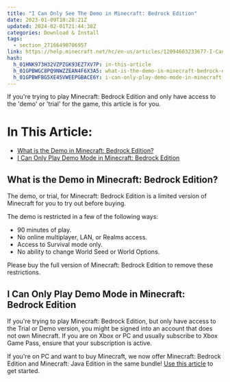 ```yaml
---
title: "I Can Only See The Demo in Minecraft: Bedrock Edition"
date: 2023-01-09T18:28:21Z
updated: 2024-02-01T21:44:38Z
categories: Download & Install
tags:
  - section_27166490706957
link: https://help.minecraft.net/hc/en-us/articles/12094603233677-I-Can-Only-See-The-Demo-in-Minecraft-Bedrock-Edition
hash:
  h_01HNK973H32VZPZGK93EZ7XV7P: in-this-article
  h_01GPBWGC8PQ9NWZZEAN4F6X3A5: what-is-the-demo-in-minecraft-bedrock-edition
  h_01GPBWFBG5XE45VWEEPGBACE6Y: i-can-only-play-demo-mode-in-minecraft-bedrock-edition
---
```


If you're trying to play Minecraft: Bedrock Edition and only have access to the 'demo' or 'trial' for the game, this article is for you.

# In This Article:

- [What is the Demo in Minecraft: Bedrock Edition?](#what-is-the-demo-in-minecraft-bedrock-edition)
- [I Can Only Play Demo Mode in Minecraft: Bedrock Edition](#i-can-only-play-demo-mode-in-minecraft-bedrock-edition)

## What is the Demo in Minecraft: Bedrock Edition?

The demo, or trial, for Minecraft: Bedrock Edition is a limited version of Minecraft for you to try out before buying.

The demo is restricted in a few of the following ways:

- 90 minutes of play.
- No online multiplayer, LAN, or Realms access.
- Access to Survival mode only.
- No ability to change World Seed or World Options.

Please buy the full version of Minecraft: Bedrock Edition to remove these restrictions.

## I Can Only Play Demo Mode in Minecraft: Bedrock Edition

If you're trying to play Minecraft: Bedrock Edition, but only have access to the Trial or Demo version, you might be signed into an account that does not own Minecraft. If you are on Xbox or PC and usually subscribe to Xbox Game Pass, ensure that your subscription is active.

If you're on PC and want to buy Minecraft, we now offer Minecraft: Bedrock Edition and Minecraft: Java Edition in the same bundle! [Use this article](./I-Own-Minecraft-Java-or-Bedrock-Edition-for-PC-How-Do-I-Get-the-Other.md) to get started.
